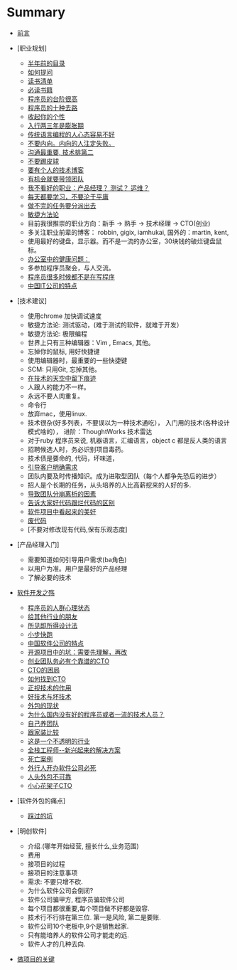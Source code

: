 # Summary

* [前言](preface.md)
* [职业规划]
  * [半年前的目录](chapters/outline.md)
  * [如何提问](chapters/how_to_ask_questions.md)
  * [读书清单](chapters/book_list.md)
  * [必读书籍](chapters/recommended_books.md)
  * [程序员的台阶很高](chapters/cheng_xu_yuan_de_tai_jie.md)
  * [程序员的十种去路](chapters/it_ren_yuan_de_qu_lu.md)
  * [收起你的个性](chapters/bu_yao_ren_xing.md)
  * [入行两三年是膨胀期](chapters/peng_zhang_qi.md)
  * [传统语言编程的人心态容易不好](chapters/chuan_tong_yu_yan_de_ren_xin_tai_bu_hao.md)
  * [不要内向。内向的人注定失败。](chapters/bu_yao_nei_xiang.md)
  * [沟通最重要, 技术排第二](chapters/gou_tong_zui_zhong_yao.md)
  * [不要踢皮球](chapters/bu_yao_ti_pi_qiu.md)
  * [要有个人的技术博客](chapters/you_ji_shu_bo_ke.md)
  * [有机会就要带领团队](chapters/yao_dai_tuan_dui.md)
  * [我不看好的职业：产品经理？ 测试？ 运维？](chapters/kai_fa_zhi_shang--bu_kan_hao_de_zhi_ye.md)
  * [每天都要学习，不要沦于平庸](chapters/day_day_up.md)
  * [做不完的任务要分派出去](chapters/zuo_bu_liao_yao_shuo_chu_lai.md)
  * [敏捷方法论](chapters/min_jie.md)
  * 目前我很推崇的职业方向：新手 -> 熟手 -> 技术经理 -> CTO(创业)
  * 多关注职业前辈的博客： robbin, gigix, iamhukai, 国外的：martin, kent,
  * 使用最好的键盘，显示器。而不是一流的办公室，30块钱的破烂键盘鼠标。
  * [办公室中的健康问题： ](chapters/jian_kang.md)
  * 多参加程序员聚会，与人交流。
  * [程序员很多时候都不是在写程序](/not_as_you_thought.md)
  * [中国IT公司的特点](chapters/chinese_it_company.md)


* [技术建议]
  * 使用chrome 加快调试速度
  * 敏捷方法论: 测试驱动，(难于测试的软件，就难于开发）
  * 敏捷方法论: 极限编程
  * 世界上只有三种编辑器：Vim , Emacs, 其他。
  * 忘掉你的鼠标, 用好快捷键
  * 使用编辑器时，最重要的一些快捷键
  * SCM: 只用Git,  忘掉其他。
  * [在技术的天空中留下痕迹](chapters/ji_shu_jian_yi--liu_xia_ji_shu_hen_ji.md)
  * 人跟人的能力不一样。
  * 永远不要人肉重复。
  * 命令行
  * 放弃mac，使用linux.
  * 技术很杂(好多列表，不要误以为一种技术通吃）， 入门用的技术(各种设计模式啥的）， 进阶：ThoughtWorks 技术雷达
  * 对于ruby 程序员来说, 机器语言，汇编语言，object c 都是反人类的语言
  * 招聘候选人时，务必识别项目毒药。
  * 技术债是要命的, 代码，坏味道，
  * [引导客户明确需求](chapters/ji_shu_jian_yi--ming_que_xu_qiu.md)
  * 团队内要及时传播知识。成为进取型团队（每个人都争先恐后的进步）
  * 招人是个长期的任务，从头培养的人比高薪挖来的人好的多.
  * [导致团队分崩离析的因素](chapters/ji_shu_jian_yi--rang_tuan_dui_san_jia.md)
  * [告诉大家好代码跟烂代码的区别](chapters/ji_shu_jian_yi--dai_ma_zhi_liang.md)
  * [软件项目中看起来的美好](chapters/ji_shu_jian_yi--kan_qi_lai_de_mei_hao.md)
  * [废代码](chapters/fei_dai_ma.md)
  * [不要对修改现有代码,保有乐观态度]

* [产品经理入门]
  * 需要知道如何引导用户需求(ba角色)
  * 以用户为准。用户是最好的产品经理
  * 了解必要的技术

* [软件开发之殇](chapters/kai_fa_zhi_shang.md)
  * [程序员的人群心理状态](chapters/cheng_xu_yuan_xin_li_zhuang_tai.md)
  * [给其他行业的朋友](chapters/kai_fa_zhi_shang--gei_wai_hang_de_peng_you.md)
  * [所见即所得设计法](chapters/ji_shu_jian_yi--suo_jian_ji_suo_de_she_ji.md)
  * [小步快跑](chapters/kai_fa_zhi_shang--xiao_bu_kuai_pao.md)
  * [中国软件公司的特点](chapters/kai_fa_zhi_shang--zhong_guo_ruan_jian_gong_si_te_dian.md)
  * [开源项目中的坑：需要先理解，再改](chapters/kai_fa_zhi_shang--kai_yuan_xiang_mu_zhi_keng.md)
  * [创业团队务必有个靠谱的CTO](chapters/cto_hen_zhong_yao.md)
  * [CTO的困局](chapters/kai_fa_zhi_shang--cto_qun_ju.md)
  * [如何找到CTO](chapters/kai_fa_zhi_shang--xun_zhao_cto.md)
  * [正视技术的作用](chapters/kai_fa_zhi_shang--ji_shu_de_zuo_yong.md)
  * [好技术与坏技术](chapters/kai_fa_zhi_shang--hao_yu_huai_de_cha_bie.md)
  * [外包的现状](chapters/kai_fa_zhi_shang--wai_bao.md)
  * [为什么国内没有好的程序员或者一流的技术人员？](chapters/kai_fa_zhi_shang--wai_bao_zhi_shang.md)
  * [自己养团队](chapters/kai_fa_zhi_shang--zi_ji_yang_tuan_dui.md)
  * [跟家装比较](chapters/kai_fa_zhi_shang--yu_jia_zhuang_bi_jiao.md)
  * [这是一个不透明的行业](chapters/kai_fa_zhi_shang--bu_tong_ming.md)
  * [全栈工程师--新兴起来的解决方案](chapters/kai_fa_zhi_shang--quan_zhan_gong_cheng_shi.md)
  * [死亡案例](chapters/kai_fa_zhi_shang--si_wang_an_li.md)
  * [外行人开办软件公司必死](chapters/wai_hang_zuo_bu_le_gong_si.md)
  * [人头外包不可靠](chapters/bu_yao_ren_tou_wai_bao.md)
  * [小心花架子CTO](chapters/hua_jia_zi_ji_shu_fu_ze_ren.md)

* [软件外包的痛点]
  * [踩过的坑](chapters/wai_bao_exp.md)

* [明创软件]
  * 介绍.(哪年开始经营, 擅长什么,业务范围)
  * 费用
  * 接项目的过程
  * 接项目的注意事项
  * 需求: 不要只增不砍.
  * 为什么软件公司会倒闭?
  * 软件公司骗甲方,  程序员骗软件公司
  * 每个项目都很重要,每个项目做不好都是毁容.
  * 技术行不行排在第三位. 第一是风险, 第二是要账.
  * 软件公司10个老板中,9个是销售起家.
  * 只有能培养人的软件公司才能走的远.
  * 软件人才的几种去向.
* [ 做项目的关键](chapters/key_to_success.md)
